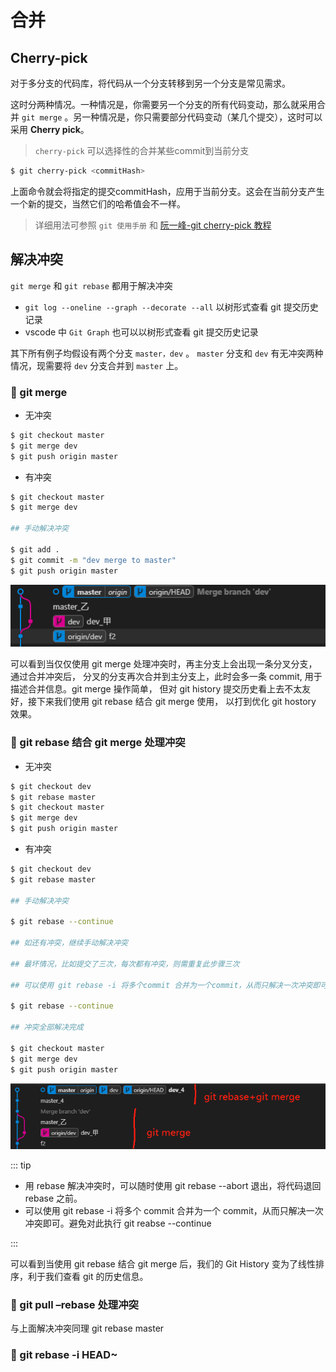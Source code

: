 # 合并

## Cherry-pick

对于多分支的代码库，将代码从一个分支转移到另一个分支是常见需求。

这时分两种情况。一种情况是，你需要另一个分支的所有代码变动，那么就采用合并 `git merge` 。另一种情况是，你只需要部分代码变动（某几个提交），这时可以采用 **Cherry pick**。

> `cherry-pick` 可以选择性的合并某些commit到当前分支

```bash
$ git cherry-pick <commitHash>
```

上面命令就会将指定的提交commitHash，应用于当前分支。这会在当前分支产生一个新的提交，当然它们的哈希值会不一样。

> 详细用法可参照 `git 使用手册` 和 <a href="http://www.ruanyifeng.com/blog/2020/04/git-cherry-pick.html" target="_blank">阮一峰-git cherry-pick 教程</a>

## 解决冲突

`git merge` 和 `git rebase` 都用于解决冲突

* `git log --oneline --graph --decorate --all` 以树形式查看 git 提交历史记录
* vscode 中 `Git Graph` 也可以以树形式查看 git 提交历史记录

其下所有例子均假设有两个分支 `master，dev` 。 `master` 分支和 `dev` 有无冲突两种情况，现需要将 `dev` 分支合并到 `master` 上。

<h3>🧯 git merge</h3>

* 无冲突

```bash
$ git checkout master
$ git merge dev
$ git push origin master
```

* 有冲突

```bash
$ git checkout master
$ git merge dev

## 手动解决冲突

$ git add .
$ git commit -m "dev merge to master"
$ git push origin master
```

![RUNOOB 图标](../assets/git_merge.png)

可以看到当仅仅使用 git merge 处理冲突时，再主分支上会出现一条分叉分支，通过合并冲突后，
分叉的分支再次合并到主分支上，此时会多一条 commit, 用于描述合并信息。git merge 操作简单，
但对 git history 提交历史看上去不太友好，接下来我们使用 git rebase 结合 git merge 使用，
以打到优化 git hostory 效果。

<h3>🧯 git rebase 结合 git merge 处理冲突</h3>

* 无冲突

```bash
$ git checkout dev
$ git rebase master
$ git checkout master
$ git merge dev
$ git push origin master
```

* 有冲突

```bash
$ git checkout dev
$ git rebase master

## 手动解决冲突

$ git rebase --continue

## 如还有冲突，继续手动解决冲突

## 最坏情况，比如提交了三次，每次都有冲突，则需重复此步骤三次

## 可以使用 git rebase -i 将多个commit 合并为一个commit，从而只解决一次冲突即可

$ git rebase --continue

## 冲突全部解决完成

$ git checkout master
$ git merge dev
$ git push origin master
```

![RUNOOB 图标](../assets/git_diff.png)

::: tip

* 用 rebase 解决冲突时，可以随时使用 git rebase --abort 退出，将代码退回 rebase 之前。
* 可以使用 git rebase -i 将多个 commit 合并为一个 commit，从而只解决一次冲突即可。避免对此执行 git reabse --continue

:::

可以看到当使用 git rebase 结合 git merge 后，我们的 Git History 变为了线性排序，利于我们查看 git 的历史信息。

<h3>🧯 git pull –rebase 处理冲突</h3>

与上面解决冲突同理
git rebase master

<h3>🧯 git rebase -i HEAD~</h3>

<!-- * [修改已经 push 的 commit message](https://www.jianshu.com/p/ec45ce13289f)
* 使用`git commit --amend` -->

